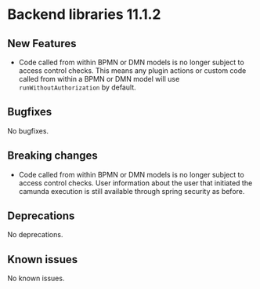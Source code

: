# Backend libraries 11.1.2

## New Features

* Code called from within BPMN or DMN models is no longer subject to access control checks. This means any plugin 
actions or custom code called from within a BPMN or DMN model will use `runWithoutAuthorization` by default.

## Bugfixes

No bugfixes.

## Breaking changes

* Code called from within BPMN or DMN models is no longer subject to access control checks. User information about the user
that initiated the camunda execution is still available through spring security as before.

## Deprecations

No deprecations.

## Known issues

No known issues.
